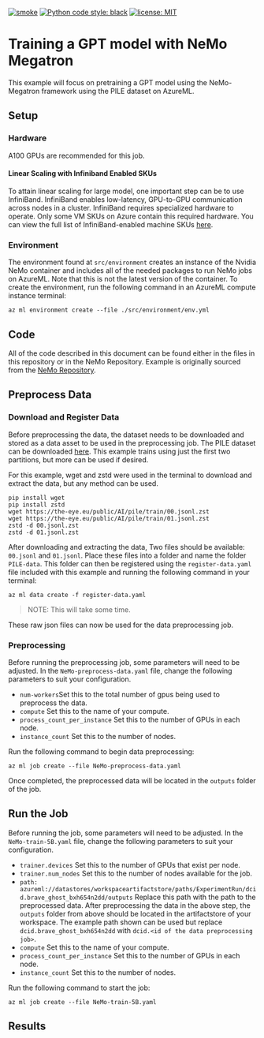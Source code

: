 [![smoke](https://github.com/Azure/azureml-examples/workflows/smoke/badge.svg)](https://github.com/Azure/azureml-examples/actions/workflows/smoke.yml)
[![Python code style: black](https://img.shields.io/badge/code%20style-black-000000.svg)](https://github.com/psf/black)
[![license: MIT](https://img.shields.io/badge/License-MIT-purple.svg)](LICENSE)
# **Training a GPT model with NeMo Megatron**

This example will focus on pretraining a GPT model using the NeMo-Megatron framework using the PILE dataset on AzureML.

## **Setup**
### **Hardware**
A100 GPUs are recommended for this job.

#### **Linear Scaling with Infiniband Enabled SKUs**
To attain linear scaling for large model, one important step can be to use InfiniBand. InfiniBand enables low-latency, GPU-to-GPU communication across nodes in a cluster. InfiniBand requires specialized hardware to operate. Only some VM SKUs on Azure contain this required hardware. You can view the full list of InfiniBand-enabled machine SKUs [here](https://learn.microsoft.com/en-us/azure/virtual-machines/sizes-hpc#rdma-capable-instances). 

### **Environment**
The environment found at ``src/environment`` creates an instance of the Nvidia NeMo container and includes all of the needed packages to run NeMo jobs on AzureML. Note that this is not the latest version of the container. To create the environment, run the following command in an AzureML compute instance terminal:
```
az ml environment create --file ./src/environment/env.yml
```
## **Code**
All of the code described in this document can be found either in the files in this repository or in the NeMo Repository. Example is originally sourced from the [NeMo Repository](https://github.com/NVIDIA/NeMo).

## **Preprocess Data**
### **Download and Register Data**
Before preprocessing the data, the dataset needs to be downloaded and stored as a data asset to be used in the preprocessing job. The PILE dataset can be downloaded [here](https://the-eye.eu/public/AI/pile/). This example trains using just the first two partitions, but more can be used if desired.

For this example, wget and zstd were used in the terminal to download and extract the data, but any method can be used.
```
pip install wget
pip install zstd
wget https://the-eye.eu/public/AI/pile/train/00.jsonl.zst
wget https://the-eye.eu/public/AI/pile/train/01.jsonl.zst
zstd -d 00.jsonl.zst
zstd -d 01.jsonl.zst
```

After downloading and extracting the data, Two files should be available: ``00.jsonl`` and ``01.jsonl``. Place these files into a folder and name the folder ``PILE-data``. This folder can then be registered using the ``register-data.yaml`` file included with this example and running the following command in your terminal:
```
az ml data create -f register-data.yaml
```
>NOTE: This will take some time.

These raw json files can now be used for the data preprocessing job.

### **Preprocessing**
Before running the preprocessing job, some parameters will need to be adjusted. In the ``NeMo-preprocess-data.yaml`` file, change the following parameters to suit your configuration.
- ``num-workers``Set this to the total number of gpus being used to preprocess the data.
- ``compute`` Set this to the name of your compute.
- ``process_count_per_instance`` Set this to the number of GPUs in each node.
- ``instance_count`` Set this to the number of nodes.

Run the following command to begin data preprocessing:
```
az ml job create --file NeMo-preprocess-data.yaml
```

Once completed, the preprocessed data will be located in the ``outputs`` folder of the job.

## **Run the Job**
Before running the job, some parameters will need to be adjusted. In the ``NeMo-train-5B.yaml`` file, change the following parameters to suit your configuration.
- ``trainer.devices`` Set this to the number of GPUs that exist per node.
- ``trainer.num_nodes`` Set this to the number of nodes available for the job.
- ``path: azureml://datastores/workspaceartifactstore/paths/ExperimentRun/dcid.brave_ghost_bxh654n2dd/outputs`` Replace this path with the path to the preprocessed data. After preprocessing the data in the above step, the ``outputs`` folder from above should be located in the artifactstore of your workspace. The example path shown can be used but replace ``dcid.brave_ghost_bxh654n2dd`` with ``dcid.<id of the data preprocessing job>``.
- ``compute`` Set this to the name of your compute.
- ``process_count_per_instance`` Set this to the number of GPUs in each node.
- ``instance_count`` Set this to the number of nodes.

Run the following command to start the job:
```
az ml job create --file NeMo-train-5B.yaml
```
## **Results**

